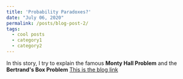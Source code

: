 ```yaml
---
title: 'Probability Paradoxes?'
date: "July 06, 2020"
permalink: /posts/blog-post-2/
tags:
  - cool posts
  - category1
  - category2
---
```


In this story, I try to explain the famous **Monty Hall Problem** and the **Bertrand's Box Problem** [This is the blog link](https://sahilsblogsite.wordpress.com/2020/07/06/probability-paradoxes/)